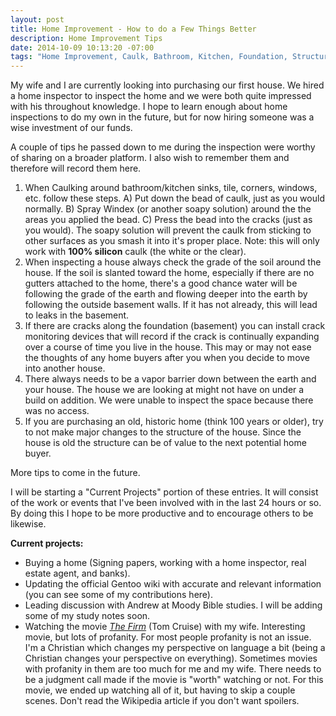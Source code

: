 ```yaml
---
layout: post
title: Home Improvement - How to do a Few Things Better
description: Home Improvement Tips
date: 2014-10-09 10:13:20 -07:00
tags: "Home Improvement, Caulk, Bathroom, Kitchen, Foundation, Structure, Construction"
---
```


My wife and I are currently looking into purchasing our first house. We hired a home inspector to inspect the home and we were both quite impressed with his throughout knowledge. I hope to learn enough about home inspections to do my own in the future, but for now hiring someone was a wise investment of our funds.

A couple of tips he passed down to me during the inspection were worthy of sharing on a broader platform. I also wish to remember them and therefore will record them here.

1. When Caulking around bathroom/kitchen sinks, tile, corners, windows, etc. follow these steps. A) Put down the bead of caulk, just as you would normally. B) Spray Windex (or another soapy solution) around the the areas you applied the bead. C) Press the bead into the cracks (just as you would). The soapy solution will prevent the caulk from sticking to other surfaces as you smash it into it's proper place. Note: this will only work with **100% silicon** caulk (the white or the clear).
2. When inspecting a house always check the grade of the soil around the house. If the soil is slanted toward the home, especially if there are no gutters attached to the home, there's a good chance water will be following the grade of the earth and flowing deeper into the earth by following the outside basement walls. If it has not already, this will lead to leaks in the basement.
3. If there are cracks along the foundation (basement) you can install crack monitoring devices that will record if the crack is continually expanding over a course of time you live in the house. This may or may not ease the thoughts of any home buyers after you when you decide to move into another house.
4. There always needs to be a vapor barrier down between the earth and your house. The house we are looking at might not have on under a build on addition. We were unable to inspect the space because there was no access.
5. If you are purchasing an old, historic home (think 100 years or older), try to not make major changes to the structure of the house. Since the house is old the structure can be of value to the next potential home buyer.

More tips to come in the future.

I will be starting a "Current Projects" portion of these entries. It will consist of the work or events that I've been involved with in the last 24 hours or so. By doing this I hope to be more productive and to encourage others to be likewise.

**Current projects:**

* Buying a home (Signing papers, working with a home inspector, real estate agent, and banks).
* Updating the official Gentoo wiki with accurate and relevant information (you can see some of my contributions here).
* Leading discussion with Andrew at Moody Bible studies. I will be adding some of my study notes soon.
* Watching the movie [*The Firm*](https://en.wikipedia.org/wiki/The_Firm_%281993_film%29) (Tom Cruise) with my wife. Interesting movie, but lots of profanity. For most people profanity is not an issue. I'm a Christian which changes my perspective on language a bit (being a Christian changes your perspective on everything). Sometimes movies with profanity in them are too much for me and my wife. There needs to be a judgment call made if the movie is "worth" watching or not. For this movie, we ended up watching all of it, but having to skip a couple scenes. Don't read the Wikipedia article if you don't want spoilers. 
